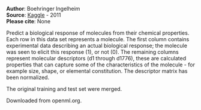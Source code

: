 **Author**: Boehringer Ingelheim  
**Source**: [Kaggle](https://www.kaggle.com/c/bioresponse) - 2011  
**Please cite**: None  

Predict a biological response of molecules from their chemical properties. Each row in this data set represents a molecule. The first column contains experimental data describing an actual biological response; the molecule was seen to elicit this response (1), or not (0). The remaining columns represent molecular descriptors (d1 through d1776), these are calculated properties that can capture some of the characteristics of the molecule - for example size, shape, or elemental constitution. The descriptor matrix has been normalized.

The original training and test set were merged.

Downloaded from openml.org.
